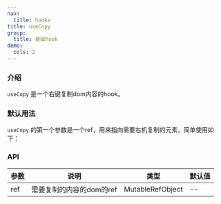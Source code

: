 ```yaml
---
nav:
  title: hooks
title: useCopy
group:
  title: 基础hook
demo:
  cols: 2
---
```


### 介绍

`useCopy` 是一个右键复制dom内容的hook。

### 默认用法

`useCopy` 的第一个参数是一个ref，用来指向需要右机复制的元素，简单使用如下：

<code src="./demo/default.tsx"></code>

### API

| 参数 | 说明                     | 类型             | 默认值 |
| ---- | ------------------------ | ---------------- | ------ |
| ref  | 需要复制的内容的dom的ref | MutableRefObject | --     |
